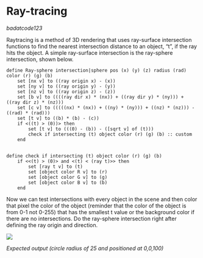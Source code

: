# Ray-tracing
*badatcode123*  

Raytracing is a method of 3D rendering that uses ray-surface intersection functions to find the nearest intersection distance to an object, “t”, if the ray hits the object. A simple ray-surface intersection is the ray-sphere intersection, shown below.  

```blocks
define Ray-sphere intersection|sphere pos (x) (y) (z) radius (rad) color (r) (g) (b)
    set [nx v] to ((ray origin x) - (x))
    set [ny v] to ((ray origin y) - (y))
    set [nz v] to ((ray origin z) - (z))
    set [b v] to ((((ray dir x) * (nx)) + ((ray dir y) * (ny))) + ((ray dir z) * (nz)))
    set [c v] to (((((nx) * (nx)) + ((ny) * (ny))) + ((nz) * (nz))) - ((rad) * (rad)))
    set [t v] to ((b) * (b) - (c))
    if <((t) > (0))> then
        set [t v] to (((0) - (b)) - ([sqrt v] of (t)))
        check if intersecting (t) object color (r) (g) (b) :: custom
    end
```

##
```blocks
define check if intersecting (t) object color (r) (g) (b)
    if <<(t) > (0)> and <(t) < (ray t)>> then
        set [ray t v] to (t)
        set [object color R v] to (r)
        set [object color G v] to (g)
        set [object color B v] to (b)
    end
```

Now we can test intersections with every object in the scene and then color that pixel the color of the object (reminder that the color of the object is from 0-1 not 0-255) that has the smallest t value or the background color if there are no intersections. Do the ray-sphere intersection right after defining the ray origin and direction.  

<img src="../images/image87.png">

*Expected output (circle radius of 25 and positioned at 0,0,100)*
